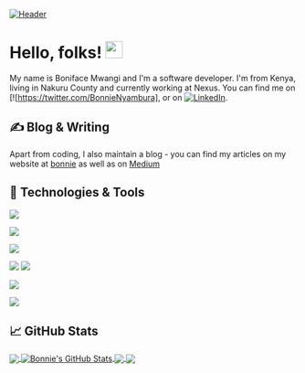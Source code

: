 [![Header](https://raw.githubusercontent.com/MartinHeinz/MartinHeinz/master/bonnielogo.png "Header")](https://martinheinz.dev/)

# Hello, folks! <img src="https://raw.githubusercontent.com/Nyambura254/Nyambura254/master/wave.gif" width="30px">

My name is Boniface Mwangi and I'm a software developer. I'm from Kenya, living in Nakuru County and currently working at Nexus. You can find me on [![https://twitter.com/BonnieNyambura],  or on [![LinkedIn][3.2]][3].

## &#x270d; Blog & Writing

Apart from coding, I also maintain a blog - you can find my articles on my website at [bonnie](http://bonnie-mwangi.netlify.app/) as well as on [Medium](https://medium.com/@nyamburabonnie) 

## 🔧 Technologies & Tools
![](https://img.shields.io/badge/OS-Linux-informational?style=flat&logo=linux&logoColor=white&color=2bbc8a)


![](https://img.shields.io/badge/Code-JavaScript-informational?style=flat&logo=javascript&logoColor=white&color=2bbc8a)

![](https://img.shields.io/badge/Code-Make-informational?style=flat&logo=cmake&logoColor=white&color=2bbc8a)

![](https://img.shields.io/badge/Shell-Bash-informational?style=flat&logo=gnu-bash&logoColor=white&color=2bbc8a)
![](https://img.shields.io/badge/Tools-PostgreSQL-informational?style=flat&logo=postgresql&logoColor=white&color=2bbc8a)

![](https://img.shields.io/badge/Tools-Kubernetes-informational?style=flat&logo=kubernetes&logoColor=white&color=2bbc8a)

![](https://img.shields.io/badge/Cloud-Digital_Ocean-informational?style=flat&logo=digitalocean&logoColor=white&color=2bbc8a)

## &#x1f4c8; GitHub Stats

<a href="https://github.com/Nyambura254/Nyambura254">
  <img align="center" src="https://github-readme-stats.vercel.app/api/top-langs/?username=Nyambura254&show=javascript,html&title_color=ffffff&text_color=c9cacc&icon_color=2bbc8a&bg_color=1d1f21" />
</a>
<a href="https://github.com/Nyambura254/Nyambura254">
  <img align="center" src="https://github-readme-stats.vercel.app/api?username=Nyambura254&hide_icons=true&line_height=27&count_private=true&title_color=ffffff&text_color=c9cacc&icon_color=2bbc8a&bg_color=1d1f21" alt="Bonnie's GitHub Stats" />
</a>

<a href="https://github.com/Nyambura254/MERN-project-blueprint">
  <img align="center" src="https://github-readme-stats.vercel.app/api/pin/?username=Nyambura254&repo=Todo-App-react-blueprint&title_color=ffffff&text_color=c9cacc&icon_color=2bbc8a&bg_color=1d1f21" />
</a>


<a href="https://github.com/Nyambura254/javascript-project-blueprint">
  <img align="center" src="https://github-readme-stats.vercel.app/api/pin/?username=Nyambura254&repo= Javascript-calc-blueprint&title_color=ffffff&text_color=c9cacc&icon_color=2bbc8a&bg_color=1d1f21" />
</a>    

<!-- links to social media icons -->

<!-- icons with padding -->

[1.1]: http://i.imgur.com/tXSoThF.png (twitter icon with padding)
[2.1]: http://i.imgur.com/0o48UoR.png (github icon with padding)

<!-- icons without padding -->

[1.2]: http://i.imgur.com/wWzX9uB.png (twitter icon without padding)
[2.2]: http://i.imgur.com/9I6NRUm.png (github icon without padding)
[3.2]: https://raw.githubusercontent.com/Nyambura254/Nyambura254/master/linkedin-3-16.png (LinkedIn icon without padding)


<!-- links to your social media accounts -->

[1]: https://twitter.com/BonnieNyambura_
[2]: https://github.com/Nyambura254
[3]: https://www.linkedin.com/in/boniface-mwangi-398154188/
[4]: https://medium.com/@nyamburabonnie


<!-- Resources -->
<!-- Icons: https://simpleicons.org/ -->
<!-- GitHub Stats: https://github.com/anuraghazra/github-readme-stats -->
<!-- Emojis: https://emojipedia.org/emoji/ -->
<!-- HTML Emojis: https://www.fileformat.info/index.htm -->
<!-- Shields: https://shields.io/ -->
<!-- Awesome GitHub Profile README: https://github.com/abhisheknaiidu/awesome-github-profile-readme -->
